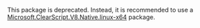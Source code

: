 This package is deprecated.
Instead, it is recommended to use a [Microsoft.ClearScript.V8.Native.linux-x64](https://www.nuget.org/packages/Microsoft.ClearScript.V8.Native.linux-x64) package.